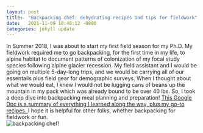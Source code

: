 ```yaml
---
layout: post
title:  "Backpacking chef: dehydrating recipes and tips for fieldwork"
date:   2021-11-09 10:48:12 -0800
categories: jekyll update
---
```

In Summer 2018, I was about to start my first field season for my Ph.D. My fieldwork required me to go backpacking, for the first time in my life, to alpine habitat to document patterns of colonization of my focal study species following alpine glacier recession. My field assistant and I would be going on multiple 5-day-long trips, and we would be carrying all of our essentails plus field gear for demographic surveys. When I thought about what we would eat, I knew I would not be lugging cans of beans up the mountain in my pack which was already bound to be over 40 lbs. So, I took a deep dive into backpacking meal planning and preparation!  <a href="https://docs.google.com/document/d/1zMHjh4XaILnjEm_SDvODWFKX34N6nJbqm7rBrKMSecQ/edit?usp=sharing" target="_blank"> This Google Doc is a summary of everything I learned along the way, plus my go-to recipes. </a> I hope it is helpful for other folks, whether backpacking for fieldwork or fun.  
<img src="/assets/2019-09-16 18.55.27.jpg" alt="backpacking chef!">

